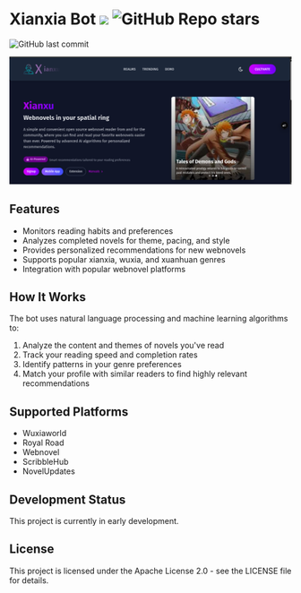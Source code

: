 # Xianxia Bot ![](https://hackatime-badge.hackclub.com/U08RWLFGRKN/xianxia-bot?style=flat-square&label=hackatime&color=blue) ![GitHub Repo stars](https://img.shields.io/github/stars/wessleyn/xianxia-bot?style=social)
![GitHub last commit](https://img.shields.io/github/last-commit/wessleyn/xianxia-bot)

![Landing Page](./_assets/landing.png)

## Features

- Monitors reading habits and preferences
- Analyzes completed novels for theme, pacing, and style
- Provides personalized recommendations for new webnovels
- Supports popular xianxia, wuxia, and xuanhuan genres
- Integration with popular webnovel platforms

## How It Works

The bot uses natural language processing and machine learning algorithms to:

1. Analyze the content and themes of novels you've read
2. Track your reading speed and completion rates
3. Identify patterns in your genre preferences
4. Match your profile with similar readers to find highly relevant recommendations

## Supported Platforms

- Wuxiaworld
- Royal Road
- Webnovel
- ScribbleHub
- NovelUpdates

## Development Status

This project is currently in early development.

## License

This project is licensed under the Apache License 2.0 - see the LICENSE file for details.
